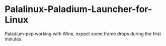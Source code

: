 # Palalinux-Paladium-Launcher-for-Linux
Paladium-pvp working with Wine, expect some frame drops during the first minutes.
